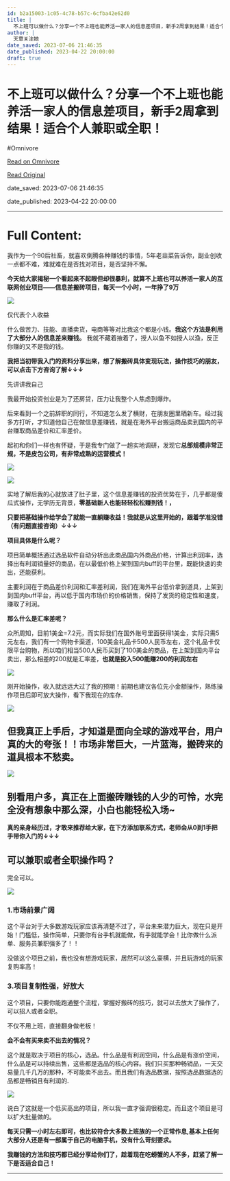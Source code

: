 ```yaml
---
id: b2a15003-1c05-4c78-b57c-6cfba42e62d0
title: |
  不上班可以做什么？分享一个不上班也能养活一家人的信息差项目，新手2周拿到结果！适合个人兼职或全职！
author: |
  天意​关注她
date_saved: 2023-07-06 21:46:35
date_published: 2023-04-22 20:00:00
draft: true
---
```


# 不上班可以做什么？分享一个不上班也能养活一家人的信息差项目，新手2周拿到结果！适合个人兼职或全职！
#Omnivore

[Read on Omnivore](https://omnivore.app/me/2-1892e0633af)

[Read Original](https://zhuanlan.zhihu.com/p/607576676)

date_saved: 2023-07-06 21:46:35

date_published: 2023-04-22 20:00:00

--- 

# Full Content: 

我作为一个90后社畜，就喜欢倒腾各种赚钱的事情，5年老韭菜告诉你，副业创收一点都不难，难就难在是否找对项目，是否坚持不懈。

**今天给大家揭秘一个看起来不起眼但却很暴利，就算不上班也可以养活一家人的互联网创业项目——信息差搬砖项目，每天一个小时，一年挣了9万**

![](https://proxy-prod.omnivore-image-cache.app/591x1280,sUIltFd_hhz19fZ6xLeC7YCpwcdqBaVdPY7lMakPTzy0/https://pic3.zhimg.com/v2-4515c3037d7cbfc7eab62b4fa70f2e46_b.jpg)

仅代表个人收益

什么做苦力、技能、直播卖货，电商等等对比我这个都是小钱。**我这个方法是利用了大部分人的信息差来赚钱。** 我就不藏着掖着了，授人以鱼不如授人以渔，反正你赚的又不是我的钱。

**我把当初带我入门的资料分享出来，想了解搬砖具体变现玩法，操作技巧的朋友，可以点击下方咨询了解↓↓↓**

先讲讲我自己

我最开始投资创业是为了还房贷，压力让我整个人焦虑到爆炸。

后来看到一个之前辞职的同行，不知道怎么发了横财，在朋友圈里晒新车。经过我多方打听，才知道他自己在做信息差赚钱，就是在海外平台搬运商品卖到国内的平台赚取商品差价和汇率差价。

起初和你们一样也有怀疑，于是我专门做了一趟实地调研，发现它**总部规模非常正规，不是皮包公司，有非常成熟的运营模式！**

![](https://proxy-prod.omnivore-image-cache.app/720x540,s7_k4vjyNlu11YY8rVgDnk3TWjmuiz561RxmJhz4ETxI/https://pic2.zhimg.com/v2-cc2003c06b18c9c712bfd6950ec1875d_b.jpg)

![](https://proxy-prod.omnivore-image-cache.app/4032x3024,s7YKEv0ftaAz5j7LipOt9vqA65uZKSBLRd4bT9MvCuMg/https://pic2.zhimg.com/v2-4106cc5d4f61386653687de8042f5c2d_b.jpg)

实地了解后我的心就放进了肚子里，这个信息差赚钱的投资优势在于，几乎都是傻瓜式操作，无学历无背景，**零基础新人也能轻轻松松赚到钱！，**

**只要把基础操作给学会了就能一直躺赚收益！我就是从这里开始的，跟着学准没错（有问题直接咨询）↓↓↓**

**项目具体是什么呢？**

项目简单概括通过选品软件自动分析出此商品国内外商品价格，计算出利润率，选择出有利润销量好的商品，在以最低价格上架到国内buff的平台里，既能快速的卖出，还能获利。

主要利润在于商品差价利润和汇率差利润，我们在海外平台低价拿到道具，上架到到国内buff平台，再以低于国内市场价的价格销售，保持了发货的稳定性和速度，赚取了利润。

**那么什么是汇率差呢？**

众所周知，目前1美金=7.2元，而实际我们在国外账号里面获得1美金，实际只需5元左右，我们有一个购物卡渠道，100美金礼品卡500人民币左右，这个礼品卡仅限平台购物，所以咱们相当500人民币买到了100美金的商品，在上架到国内平台卖出，那么相差的200就是汇率差，**也就是投入500能赚200的利润左右**

![](https://proxy-prod.omnivore-image-cache.app/720x720,sKp8b7C_-1pdFHx6bocXVKPJa_BqnIkl8UeM5nHaufew/https://pic1.zhimg.com/v2-1c52584e3675d704620496ecf291c424_b.jpg)

刚开始操作，收入就远远大过了我的预期！前期也建议各位先小金额操作，熟练操作项目后即可放大操作，看下我现在的库存.

![](https://proxy-prod.omnivore-image-cache.app/441x889,sy9_MM-Tj6xVP4LrJuaeROz8SKKAJ8w9cugqU8eG7aoY/https://pic4.zhimg.com/v2-7833d1e734ae860c8a71ffa5a09c5417_b.jpg)

## 但我真正上手后，才知道是面向全球的游戏平台，**用户真的大的夸张！！市场非常巨大，一片蓝海，搬砖来的道具根本不愁卖。**

![](https://proxy-prod.omnivore-image-cache.app/591x323,sbkgIZLhZ3P2p2Vs0Ds1wjKlIgrGfU3XIYDlku4H0BTs/https://pic4.zhimg.com/v2-c94a9549770341c6a3ff30dbf1eff42b_b.jpg)

## 别看用户多，真正在上面搬砖赚钱的人少的可怜，水完全没有想象中那么深，小白也能轻松入场\~

**真的亲身经历过，才敢来推荐给大家，在下方添加联系方式，老师会从0到1手把手带你入门的↓↓↓**

## 可以兼职或者全职操作吗？

完全可以。

![](https://proxy-prod.omnivore-image-cache.app/458x250,sobzYNQ-DO37_C37JsUyEDjgxCmtn0mQ-8PFUaVMCI5k/https://pic1.zhimg.com/v2-86d45a1c55ef5fdc94d6ebe9748443dc_b.jpg)

### 1.市场前景广阔

这个平台对于大多数游戏玩家应该再清楚不过了，平台未来潜力巨大，现在只是开始！门槛低，操作简单，只要你有台手机就能做，有手就能学会！比你做什么派单、服务员兼职强多了！！

没做这个项目之前，我也没有想游戏玩家，居然可以这么豪横，并且玩游戏的玩家复购率高！

### 3.项目复制性强，好放大

这个项目，只要你能跑通整个流程，掌握好搬砖的技巧，就可以去放大了操作了，可以招人或者全职。

不仅不用上班，直接翻身做老板！

**会不会有买来卖不出去的情况？**

这个就是取决于项目的核心，选品。什么品是有利润空间，什么品是有涨价空间，什么品是可以持续出售，这些都是选品的核心内容。我们只买那种畅销品，一天交易量几千几万的那种，不可能卖不出去。而且我们有选品数据，按照选品数据选的品都是畅销且有利润的.

![](https://proxy-prod.omnivore-image-cache.app/680x398,s3GSh8llGFHiLdSolP-jBtiFysrAWMxmIZq21KqhDut0/https://pic4.zhimg.com/v2-edda08a35956bd02355c945a29202ea7_b.jpg)

说白了这就是一个低买高出的项目，所以我一直才强调很稳定。而且这个项目是可以扩大批量做的。

**每天只需一小时左右即可，也比较符合大多数上班族的一个正常作息,基本上任何大部分人还是有一部属于自己的电脑手机，没有什么苛刻要求。**

**我赚钱的方法和技巧都已经分享给你们了，趁着现在吃螃蟹的人不多，赶紧了解一下是否适合自己！**

---

